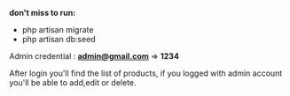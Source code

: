 **don't miss to run:** 
* php artisan migrate
* php artisan db:seed 

Admin credential : **admin@gmail.com** => **1234** 


After login you'll find the list of products, if you logged with admin account you'll be able to add,edit or delete.

